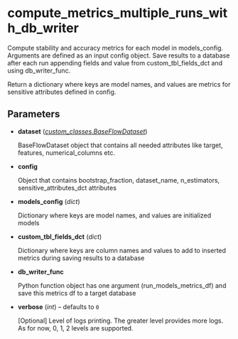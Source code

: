 # compute_metrics_multiple_runs_with_db_writer

Compute stability and accuracy metrics for each model in models_config. Arguments are defined as an input config object. Save results to a database after each run appending fields and value from custom_tbl_fields_dct and using db_writer_func.

Return a dictionary where keys are model names, and values are metrics for sensitive attributes defined in config.

## Parameters

- **dataset** (*[custom_classes.BaseFlowDataset](../../custom_classes/BaseFlowDataset)*)

    BaseFlowDataset object that contains all needed attributes like target, features, numerical_columns etc.

- **config**

    Object that contains bootstrap_fraction, dataset_name, n_estimators, sensitive_attributes_dct attributes

- **models_config** (*dict*)

    Dictionary where keys are model names, and values are initialized models

- **custom_tbl_fields_dct** (*dict*)

    Dictionary where keys are column names and values to add to inserted metrics during saving results to a database

- **db_writer_func**

    Python function object has one argument (run_models_metrics_df) and save this metrics df to a target database

- **verbose** (*int*) – defaults to `0`

    [Optional] Level of logs printing. The greater level provides more logs.     As for now, 0, 1, 2 levels are supported.




